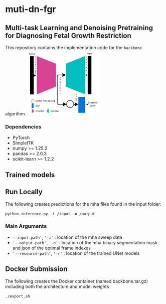 # muti-dn-fgr
## Multi-task Learning and Denoising Pretraining for Diagnosing Fetal Growth Restriction
This repository contains the implementation code for the `backbone` algorithm. 
<img src="arc.png">

### Dependencies
- PyTorch
- SimpleITK
- numpy >= 1.25.2
- pandas >= 2.0.3
- scikit-learn >= 1.2.2

## Trained models

## Run Locally
The following creates predictions for the mha files found in the input folder:
```commandline
python inference.py -i /input -o /output
```
### Main Arguments
- `--input-path'`, `'-i'` : location of the mha sweep data
- `'--output-path'`, `'-o'` : location of the mha binary segmentation mask and json of the optimal frame indexes
- `'--resource-path'`, `'-r'` : location of the trained UNet models

## Docker Submission
The following creates the Docker container (named backbone.tar.gz) including both the architecture and model weights
```commandline
./export.sh
```
